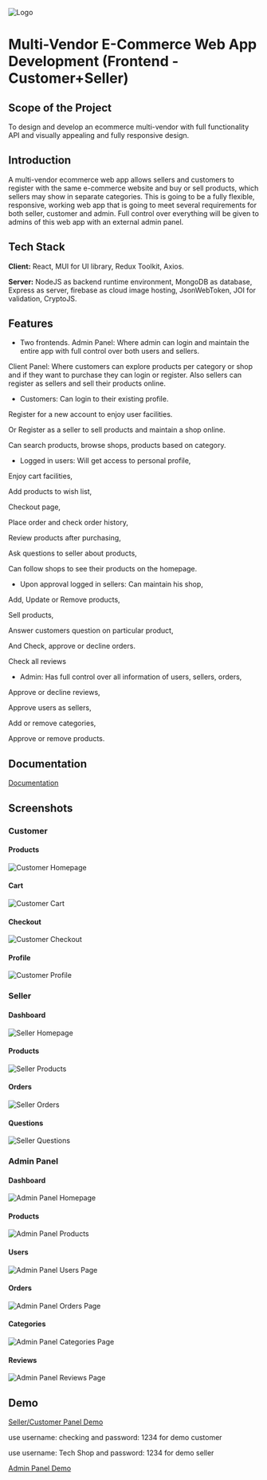 ![Logo](https://i.ibb.co/n0pPFtf/Logo-Makr-2n-MNe-U.png)


# Multi-Vendor E-Commerce Web App Development (Frontend - Customer+Seller)

## Scope of the Project
To design and develop an ecommerce multi-vendor with full functionality API and visually appealing and fully responsive design.


## Introduction
A multi-vendor ecommerce web app allows sellers and customers to register with the same e-commerce website and buy or sell products, which sellers may show in separate categories. This is going to be a fully flexible, responsive, working web app that is going to meet several requirements for both seller, customer and admin. Full control over everything will be given to admins of this web app with an external admin panel.


## Tech Stack

**Client:** React, MUI for UI library, Redux Toolkit, Axios.

**Server:** NodeJS as backend runtime environment, MongoDB as database, Express as server,  firebase as cloud image hosting, JsonWebToken, JOI for validation, CryptoJS.


## Features

- Two frontends.
Admin Panel: Where admin can login and maintain the entire app with full control over both users and sellers.

Client Panel: Where customers can explore products per category or shop and if they want to purchase they can login or register. Also sellers can register as sellers and sell their products online.

- Customers:
Can login to their existing profile.

Register for a new account to enjoy user facilities.

Or Register as a seller to sell products and maintain a shop online.

Can search products, browse shops, products based on category.

-  Logged in users:
Will get access to personal profile,

Enjoy cart facilities,

Add products to wish list,

Checkout page, 

Place order and check order history,

Review products after purchasing,

Ask questions to seller about products,

Can follow shops to see their products on the homepage.

-   Upon approval logged in sellers:
Can maintain his shop,

Add, Update or Remove products,

Sell products,

Answer customers question on particular product,

And Check, approve or decline orders.

Check all reviews

-  Admin:
Has full control over all information of users, sellers, orders,

Approve or decline reviews,

Approve users as sellers,

Add or remove categories,

Approve or remove products.




## Documentation

[Documentation](https://docs.google.com/document/d/1IyBuVcEg6_aLfI5Fx_hm5l05OPjGFKosCt4xS88FXGA/edit#heading=h.48e1biy40axh)


## Screenshots

### Customer
#### Products
![Customer Homepage](https://i.ibb.co/XSmT1hj/image-2023-01-24-182007220.png)
#### Cart
![Customer Cart](https://i.ibb.co/wg9krZY/image-2023-01-24-182152388.png)
#### Checkout
![Customer Checkout](https://i.ibb.co/SRkfZfm/image-2023-01-24-182252944.png)
#### Profile
![Customer Profile](https://i.ibb.co/jHzYTPj/image-2023-01-24-182339185.png)

### Seller
#### Dashboard
![Seller Homepage](https://i.ibb.co/d4m7CKh/image-2023-01-24-181420297.png)
#### Products
![Seller Products](https://i.ibb.co/3BYz2Hc/image-2023-01-24-181524393.png)
#### Orders
![Seller Orders](https://i.ibb.co/3dGLKLB/image-2023-01-24-181653404.png)
#### Questions
![Seller Questions](https://i.ibb.co/bHxJt6f/image-2023-01-24-181757245.png)

### Admin Panel
#### Dashboard
![Admin Panel Homepage](https://i.ibb.co/3kFsgWR/image-2023-01-24-180442190.png)
#### Products
![Admin Panel Products](https://i.ibb.co/34yBKLz/image-2023-01-24-180634969.png)
#### Users
![Admin Panel Users Page](https://i.ibb.co/gzn8Pb6/image-2023-01-24-180903390.png)
#### Orders
![Admin Panel Orders Page](https://i.ibb.co/6mFNkG7/image-2023-01-24-180953213.png)
#### Categories
![Admin Panel Categories Page](https://i.ibb.co/Lggx77f/image-2023-01-24-181037286.png)
#### Reviews
![Admin Panel Reviews Page](https://i.ibb.co/ZcGBBpG/image-2023-01-24-181133235.png)



## Demo

[Seller/Customer Panel Demo](https://bestmart.vercel.app)

use username: checking and password: 1234 for demo customer

use username: Tech Shop and password: 1234 for demo seller

[Admin Panel Demo](https://bestmart-admin.vercel.app)

